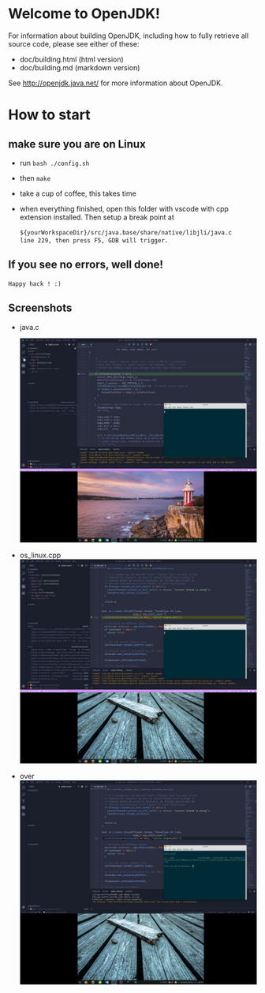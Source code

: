 Welcome to OpenJDK!
===================

For information about building OpenJDK, including how to fully retrieve all
source code, please see either of these:

  * doc/building.html   (html version)
  * doc/building.md     (markdown version)

See http://openjdk.java.net/ for more information about OpenJDK.

# How to start

## make sure you are on Linux 

* run `bash ./config.sh`

* then `make`

* take a cup of coffee, this takes time

* when everything finished, open this folder with vscode with cpp extension installed. Then setup a break point at


      ${yourWorkspaceDir}/src/java.base/share/native/libjli/java.c
      line 229, then press F5, GDB will trigger.

## If you see no errors, well done!

    Happy hack ! :)

## Screenshots

* java.c

  ![alt text](screenshots/java.c_2294_line_Screenshot_from_2018-11-18_22-59-34.png?raw=true "java.c")



* os_linux.cpp
  ![alt text](screenshots/os_linux_cpp_line_726_Screenshot_from_2018-11-18_23-00-44.png?raw=true "os_linux.cpp")



* over
  ![alt text](screenshots/Hello_world_over_Screenshot_from_2018-11-18_23-01-46.png?raw=true "over")


